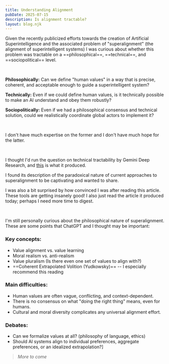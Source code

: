 ```yaml
---
title: Understanding Alignment
pubDate: 2025-07-15
description: Is alignment tractable?
layout: blog.njk
---
```


Given the recently publicized efforts towards the creation of Artificial Superintelligence and the associated problem of "superalignment" (the alignment of superintelligent systems) I was curious about whether this problem was tractable on a ==philosophical==, ==technical==, and ==sociopolitical== level.

<br>

**Philosophically:** Can we define "human values" in a way that is precise, coherent, and acceptable enough to guide a superintelligent system?

**Technically:** Even if we could define human values, is it technically possible to make an AI understand and obey them robustly?

**Sociopolitically:** Even if we had a philosophical consensus and technical solution, could we realistically coordinate global actors to implement it?

<br>

I don't have much expertise on the former and I don't have much hope for the latter.

<br>

I thought I'd run the question on technical tractability by Gemini Deep Research, and [this](https://docs.google.com/document/d/1gRrMDbVXGVVyDYZR91tSaHE7pe9Ueaw6kIfV-MPTHd4/edit?usp=sharing) is what it produced.

I found its description of the paradoxical nature of current approaches to superalignment to be captivating and wanted to share.

I was also a bit surprised by how convinced I was after reading this article. These tools are getting insanely good! I also just read the article it produced today; perhaps I need more time to digest.

<br>

I'm still personally curious about the philosophical nature of superalignment. These are some points that ChatGPT and I thought may be important:

### Key concepts:
- Value alignment vs. value learning
- Moral realism vs. anti-realism
- Value pluralism (Is there even one set of values to align with?)
- ==Coherent Extrapolated Volition (Yudkowsky)== -- I especially recommend this reading

### Main difficulties:
- Human values are often vague, conflicting, and context-dependent.
- There is no consensus on what "doing the right thing" means, even for humans.
- Cultural and moral diversity complicates any universal alignment effort.

### Debates:
- Can we formalize values at all? (philosophy of language, ethics)
- Should AI systems align to individual preferences, aggregate preferences, or an idealized extrapolation?]

> _More to come_